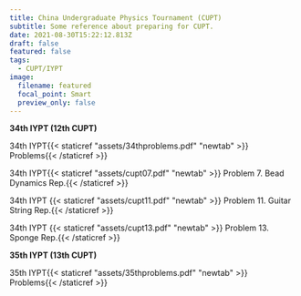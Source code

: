 ```yaml
---
title: China Undergraduate Physics Tournament (CUPT)
subtitle: Some reference about preparing for CUPT.
date: 2021-08-30T15:22:12.813Z
draft: false
featured: false
tags:
  - CUPT/IYPT
image:
  filename: featured
  focal_point: Smart
  preview_only: false
---
```

**34th IYPT (12th CUPT)**

34th IYPT{{< staticref "assets/34thproblems.pdf" "newtab" >}} Problems{{< /staticref >}}

34th IYPT{{< staticref "assets/cupt07.pdf" "newtab" >}} Problem 7. Bead Dynamics Rep.{{< /staticref >}}

34th IYPT {{< staticref "assets/cupt11.pdf" "newtab" >}} Problem 11. Guitar String Rep.{{< /staticref >}}

34th IYPT {{< staticref "assets/cupt13.pdf" "newtab" >}} Problem 13. Sponge Rep.{{< /staticref >}}

**35th IYPT (13th CUPT)**

35th IYPT{{< staticref "assets/35thproblems.pdf" "newtab" >}} Problems{{< /staticref >}}